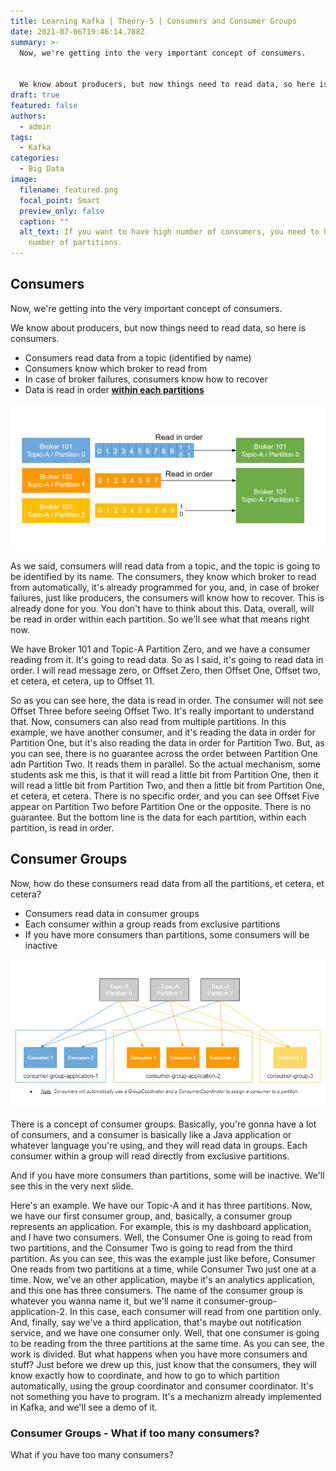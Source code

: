 ```yaml
---
title: Learning Kafka | Theory-5 | Consumers and Consumer Groups
date: 2021-07-06T19:46:14.788Z
summary: >-
  Now, we're getting into the very important concept of consumers.


  We know about producers, but now things need to read data, so here is consumers.
draft: true
featured: false
authors:
  - admin
tags:
  - Kafka
categories:
  - Big Data
image:
  filename: featured.png
  focal_point: Smart
  preview_only: false
  caption: ""
  alt_text: If you want to have high number of consumers, you need to have a high
    number of partitions.
---
```

## Consumers

Now, we're getting into the very important concept of consumers.

We know about producers, but now things need to read data, so here is consumers.

* Consumers read data from a topic (identified by name)
* Consumers know which broker to read from
* In case of broker failures, consumers know how to recover
* Data is read in order <ins>**within each partitions**</ins>

![kafka-theory_consumers_and_consumer_groups-1.png](kafka-theory_consumers_and_consumer_groups-1.png)

As we said, consumers will read data from a topic, and the topic is going to be identified by its name. The consumers, they know which broker to read from automatically, it's already programmed for you, and, in case of broker failures, just like producers, the consumers will know how to recover. This is already done for you. You don't have to think about this. Data, overall, will be read in order within each partition.
So we'll see what that means right now.

We have Broker 101 and Topic-A Partition Zero, and we have a consumer reading from it.
It's going to read data. So as I said, it's going to read data in order.
I will read message zero, or Offset Zero, then Offset One, Offset two, et cetera, et cetera, up to Offset 11.

So as you can see here, the data is read in order.
The consumer will not see Offset Three before seeing Offset Two.
It's really important to understand that. Now, consumers can also read from multiple partitions.
In this example, we have another consumer, and it's reading the data in order for Partition One, but it's also reading the data in order for Partition Two.
But, as you can see, there is no guarantee across the order between Partition One adn Partition Two.
It reads them in parallel.
So the actual mechanism, some students ask me this, is that it will read a little bit from Partition One, then it will read a little bit from Partition Two, and then a little bit from Partition One, et cetera, et cetera.
There is no specific order, and you can see Offset Five appear on Partition Two before Partition One or the opposite.
There is no guarantee.
But the bottom line is the data for each partition, within each partition, is read in order.

## Consumer Groups

Now, how do these consumers read data from all the partitions, et cetera, et cetera?

* Consumers read data in consumer groups
* Each consumer within a group reads from exclusive partitions
* If you have more consumers than partitions, some consumers will be inactive

![kafka-theory_consumers_and_consumer_groups-2.png](kafka-theory_consumers_and_consumer_groups-2.png)

There is a concept of consumer groups. Basically, you're gonna have a lot of consumers, and a consumer is basically like a Java application or whatever language you're using, and they will read data in groups.
Each consumer within a group will read directly from exclusive partitions.

And if you have more consumers than partitions, some will be inactive.
We'll see this in the very next slide.

Here's an example.
We have our Topic-A and it has three partitions. Now, we have our first consumer group, and, basically, a consumer group represents an application.
For example, this is my dashboard application, and I have two consumers.
Well, the Consumer One is going to read from two partitions, and the Consumer Two is going to read from the third partition.
As you can see, this was the example just like before, Consumer One reads from two partitions at a time, while Consumer Two just one at a time.
Now, we've an other application, maybe it's an analytics application, and this one has three consumers.
The name of the consumer group is whatever you wanna name it, but we'll name it consumer-group-application-2.
In this case, each consumer will read from one partition only.
And, finally, say we've a third application, that's maybe out notification service, and we have one consumer only.
Well, that one consumer is going to be reading from the three partitions at the same time.
As you can see, the work is divided.
But what happens when you have more consumers and stuff?
Just before we drew up this, just know that the consumers, they will know exactly how to coordinate, and how to go to which partition automatically, using the group coordinator and consumer coordinator.
It's not something you have to program. It's a mechanizm already implemented in Kafka, and we'll see a demo of it.

### Consumer Groups - What if too many consumers?

What if you have too many consumers?